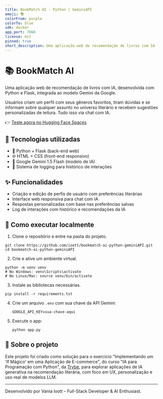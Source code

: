 ```yaml
---
title: BookMatch AI - Python | GeminiAPI
emoji: 📚
colorFrom: purple
colorTo: blue
sdk: docker
app_port: 7860
license: mit
pinned: true
short_description: Uma aplicação web de recomendação de livros com IA
---
```

# 📚 BookMatch AI

Uma aplicação web de recomendação de livros com IA, desenvolvida com Python e Flask, integrada ao modelo Gemini da Google. 

Usuários criam um perfil com seus gêneros favoritos, tiram dúvidas e se informam sobre qualquer assunto no universo literário e recebem sugestões personalizadas de leitura. Tudo isso via chat com IA.

👉 [Teste agora no Hugging Face Spaces](https://huggingface.co/spaces/vioott/BookMatchAI-Python-GeminiAPI)

## 🔧 Tecnologias utilizadas

- 🐍 Python + Flask (back-end web)
- 🌐 HTML + CSS (front-end responsivo)
- 🤖 Google Gemini 1.5 Flash (modelo de IA)
- 🧠 Sistema de logging para histórico de interações

## ✨ Funcionalidades

- Criação e edição de perfis de usuário com preferências literárias
- Interface web responsiva para chat com IA
- Respostas personalizadas com base nas preferências salvas
- Log de interações com histórico e recomendações da IA

## 🚀 Como executar localmente

1. Clone o repositório e entre na pasta do projeto.
```
git clone https://github.com/ioott/bookmatch-ai-python-geminiAPI.git
cd bookmatch-ai-python-geminiAPI
```

2. Crie e ative um ambiente virtual.
```
python -m venv venv
# No Windows: venv\Scripts\activate
# No Linux/Mac: source venv/bin/activate
```

3. Instale as bibliotecas necessárias.
```
pip install -r requirements.txt
```

4. Crie um arquivo `.env` com sua chave da API Gemini:

   ```
   GOOGLE_API_KEY=sua-chave-aqui
   ```

5. Execute o app:

   ```
   python app.py
   ```

## 🧠 Sobre o projeto

Este projeto foi criado como solução para o exercício "Implementando um 'If Mágico' em uma Aplicação de E-commerce", do curso "IA para Programação com Python", da [Trybe](https://www.betrybe.com/), para explorar aplicações de IA generativa na recomendação literária, com foco em UX, personalização e uso real de modelos LLM. 

---

Desenvolvido por Vania Ioott – Full-Stack Developer & AI Enthusiast.
